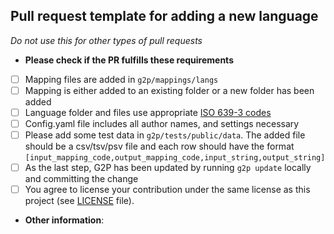 Pull request template for adding a new language
-----------------------------------------------

*Do not use this for other types of pull requests*

* **Please check if the PR fulfills these requirements**
- [ ] Mapping files are added in `g2p/mappings/langs`
- [ ] Mapping is either added to an existing folder or a new folder has been added
- [ ] Language folder and files use appropriate [ISO 639-3 codes](https://en.wikipedia.org/wiki/List_of_ISO_639-3_codes)
- [ ] Config.yaml file includes all author names, and settings necessary
- [ ] Please add some test data in `g2p/tests/public/data`. The added file should be a csv/tsv/psv file and each row should have the format `[input_mapping_code,output_mapping_code,input_string,output_string]`
- [ ] As the last step, G2P has been updated by running `g2p update` locally and committing the change
- [ ] You agree to license your contribution under the same license as this project (see [LICENSE](https://github.com/roedoejet/g2p/blob/main/LICENSE) file).

* **Other information**:
